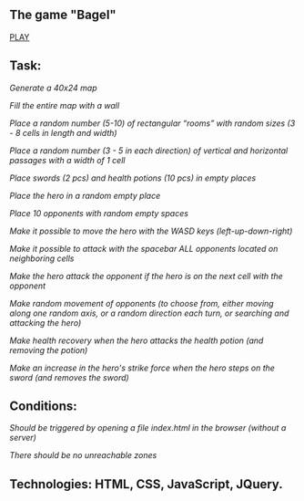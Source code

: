 ## The game "Bagel"

[PLAY](https://vyura06.github.io/test_task_game/)

## Task:

*Generate a 40x24 map*

*Fill the entire map with a wall*

*Place a random number (5-10) of rectangular “rooms” with random sizes (3 - 8 cells in length and width)*

*Place a random number (3 - 5 in each direction)
of vertical and horizontal passages with a width of 1 cell*

*Place swords (2 pcs) and health potions (10 pcs) in empty places*

*Place the hero in a random empty place*

*Place 10 opponents with random empty spaces*

*Make it possible to move the hero with the WASD keys
(left-up-down-right)*

*Make it possible to attack with the spacebar ALL opponents
located on neighboring cells*

*Make the hero attack the opponent if the hero is on the next cell with the opponent*

*Make random movement of opponents 
(to choose from, either moving along one random axis, or a random direction each turn, or searching and attacking the hero)*

*Make health recovery when the hero attacks the
health potion (and removing the potion)*

*Make an increase in the hero's strike force when the hero steps on the sword
(and removes the sword)*

## Conditions:

*Should be triggered by opening a file index.html in the browser (without a server)*

*There should be no unreachable zones*

## Technologies: HTML, CSS, JavaScript, JQuery.
